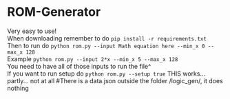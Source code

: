# ROM-Generator
Very easy to use!\
When downloading remember to do `pip install -r requirements.txt`\
Then to run do `python rom.py --input Math equation here --min_x 0 --max_x 128`\
Example `python rom.py --input 2*x --min_x 5 --max_x 128`\
You need to have all of those inputs to run the file^\
If you want to run setup do `python rom.py --setup true` THIS works... partly... not at all
#There is a data.json outside the folder /logic_gen/, it does nothing
